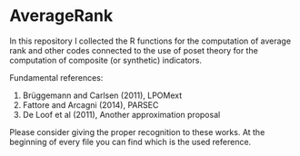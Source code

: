 # AverageRank
In this repository I collected the R functions for the computation of average rank and other codes connected to the use of poset theory for the computation of composite (or synthetic) indicators.  

Fundamental references:
1) Brüggemann and Carlsen (2011), LPOMext
2) Fattore and Arcagni (2014), PARSEC
3) De Loof et al (2011), Another approximation proposal

Please consider giving the proper recognition to these works. At the beginning of every file you can find which is the used reference.
